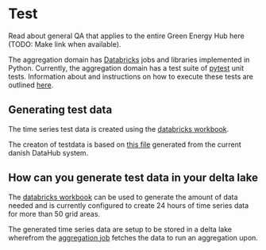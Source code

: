 # Test

Read about general QA that applies to the entire Green Energy Hub here (TODO: Make link when available).

The aggregation domain has [Databricks](https://databricks.com/) jobs and libraries implemented in Python. Currently, the aggregation domain has a test suite of [pytest](https://pytest.org/) unit tests. Information about and instructions on how to execute these tests are outlined [here](./source/databricks/readme.md).

## Generating test data

The time series test data is created using the [databricks workbook](./source/databricks/test_data_creation/data_creator.py).

The creaton of testdata is based on [this file](./source/databricks/test_data_creation/test_data_csv.csv) generated from the current danish DataHub system.

## How can you generate test data in your delta lake

The [databricks workbook](./source/databricks/test_data_creation/data_creator.py) can be used to generate the amount of data needed and is currently configured to create 24 hours of time series data for more than 50 grid areas.

The generated time series data are setup to be stored in a delta lake wherefrom the [aggregation job](./source/databricks/aggregation-jobs/aggregation_trigger.py) fetches the data to run an aggregation upon.
